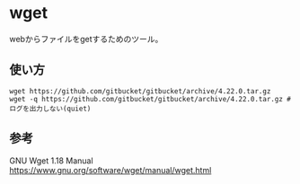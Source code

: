# wget
webからファイルをgetするためのツール。  

## 使い方
```Console
wget https://github.com/gitbucket/gitbucket/archive/4.22.0.tar.gz
wget -q https://github.com/gitbucket/gitbucket/archive/4.22.0.tar.gz # ログを出力しない(quiet)
```

## 参考
GNU Wget 1.18 Manual
https://www.gnu.org/software/wget/manual/wget.html
